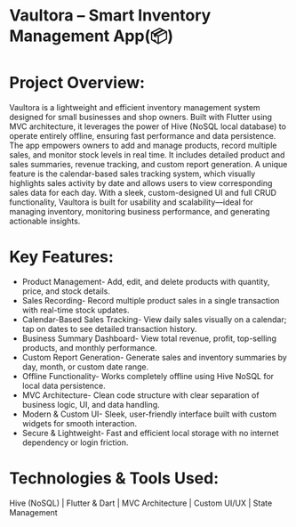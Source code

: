 # Vaultora – Smart Inventory Management App(📦)

# Project Overview:
Vaultora is a lightweight and efficient inventory management system designed for small businesses and shop owners. Built with Flutter using MVC architecture, it leverages the power of Hive (NoSQL local database) to operate entirely offline, ensuring fast performance and data persistence.
The app empowers owners to add and manage products, record multiple sales, and monitor stock levels in real time. It includes detailed product and sales summaries, revenue tracking, and custom report generation. A unique feature is the calendar-based sales tracking system, which visually highlights sales activity by date and allows users to view corresponding sales data for each day. With a sleek, custom-designed UI and full CRUD functionality, Vaultora is built for usability and scalability—ideal for managing inventory, monitoring business performance, and generating actionable insights.

# Key Features: 
* Product Management- Add, edit, and delete products with quantity, price, and stock details.
* Sales Recording- Record multiple product sales in a single transaction with real-time stock updates.
* Calendar-Based Sales Tracking- View daily sales visually on a calendar; tap on dates to see detailed transaction history.
* Business Summary Dashboard- View total revenue, profit, top-selling products, and monthly performance.
* Custom Report Generation- Generate sales and inventory summaries by day, month, or custom date range.
* Offline Functionality- Works completely offline using Hive NoSQL for local data persistence.
* MVC Architecture- Clean code structure with clear separation of business logic, UI, and data handling.
* Modern & Custom UI- Sleek, user-friendly interface built with custom widgets for smooth interaction.
* Secure & Lightweight- Fast and efficient local storage with no internet dependency or login friction.

# Technologies & Tools Used: 
Hive (NoSQL) | Flutter & Dart | MVC Architecture | Custom UI/UX | State Management 
